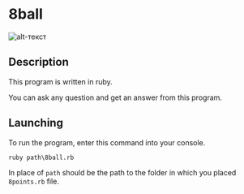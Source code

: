 # 8ball
![alt-текст](https://sarahlynnereul.files.wordpress.com/2015/09/8ball_fortune.gif)

## Description
This program is written in ruby. 

You can ask any question and get an answer from this program.
## Launching
To run the program, enter this command into your console.
```
ruby path\8ball.rb
```
In place of `path` should be the path to the folder in which you placed `8points.rb` file.

